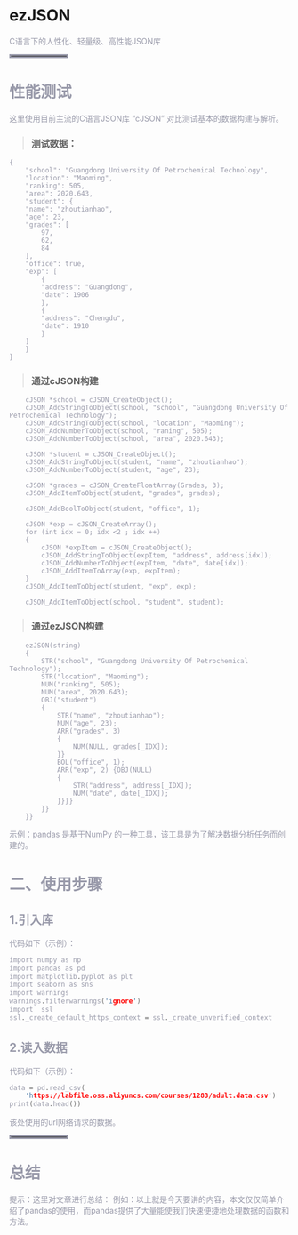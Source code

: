 
# ezJSON
<font color=#999AAA >C语言下的人性化、轻量级、高性能JSON库

<hr style=" border:solid; width:100px; height:1px;" color=#000000 size=1">

# 性能测试
<font color=#999AAA >这里使用目前主流的C语言JSON库 “cJSON” 对比测试基本的数据构建与解析。

> ### 测试数据：
```
{
    "school": "Guangdong University Of Petrochemical Technology",
    "location": "Maoming",
    "ranking": 505,
    "area": 2020.643,
    "student": {
	"name": "zhoutianhao",
	"age": 23,
	"grades": [
	    97,
	    62,
	    84
	],
	"office": true,
	"exp": [
	    {
		"address": "Guangdong",
		"date": 1906
	    },
	    {
		"address": "Chengdu",
		"date": 1910
	    }
	]
    }
}
```

>### 通过cJSON构建
```
    cJSON *school = cJSON_CreateObject();
    cJSON_AddStringToObject(school, "school", "Guangdong University Of Petrochemical Technology");
    cJSON_AddStringToObject(school, "location", "Maoming");
    cJSON_AddNumberToObject(school, "raning", 505);
    cJSON_AddNumberToObject(school, "area", 2020.643);

    cJSON *student = cJSON_CreateObject();
    cJSON_AddStringToObject(student, "name", "zhoutianhao");
    cJSON_AddNumberToObject(student, "age", 23);

    cJSON *grades = cJSON_CreateFloatArray(Grades, 3);
    cJSON_AddItemToObject(student, "grades", grades);
    
    cJSON_AddBoolToObject(student, "office", 1);

    cJSON *exp = cJSON_CreateArray();
    for (int idx = 0; idx <2 ; idx ++) 
    {
        cJSON *expItem = cJSON_CreateObject();
        cJSON_AddStringToObject(expItem, "address", address[idx]);
        cJSON_AddNumberToObject(expItem, "date", date[idx]);
        cJSON_AddItemToArray(exp, expItem);
    }
    cJSON_AddItemToObject(student, "exp", exp);

    cJSON_AddItemToObject(school, "student", student);
```

>### 通过ezJSON构建

```
	ezJSON(string)
	{
	    STR("school", "Guangdong University Of Petrochemical Technology");
	    STR("location", "Maoming");
	    NUM("ranking", 505);
	    NUM("area", 2020.643);
	    OBJ("student")
	    {
	        STR("name", "zhoutianhao");
	        NUM("age", 23);
	        ARR("grades", 3)
	        {
	            NUM(NULL, grades[_IDX]);
	        }}
	        BOL("office", 1);
	        ARR("exp", 2) {OBJ(NULL)
	        {
	            STR("address", address[_IDX]);
	            NUM("date", date[_IDX]);
	        }}}}
	    }}
	}}
```




<font color=#999AAA >示例：pandas 是基于NumPy 的一种工具，该工具是为了解决数据分析任务而创建的。



# 二、使用步骤
## 1.引入库


<font color=#999AAA >代码如下（示例）：



```c
import numpy as np
import pandas as pd
import matplotlib.pyplot as plt
import seaborn as sns
import warnings
warnings.filterwarnings('ignore')
import  ssl
ssl._create_default_https_context = ssl._create_unverified_context
```

## 2.读入数据

<font color=#999AAA >代码如下（示例）：



```c
data = pd.read_csv(
    'https://labfile.oss.aliyuncs.com/courses/1283/adult.data.csv')
print(data.head())
```



<font color=#999AAA >该处使用的url网络请求的数据。

<hr style=" border:solid; width:100px; height:1px;" color=#000000 size=1">

# 总结
<font color=#999AAA >提示：这里对文章进行总结：
例如：以上就是今天要讲的内容，本文仅仅简单介绍了pandas的使用，而pandas提供了大量能使我们快速便捷地处理数据的函数和方法。
